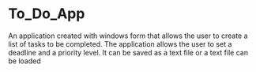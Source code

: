 # To_Do_App

An application created with windows form that allows the user to create a list of tasks to be completed.
The application allows the user to set a deadline and a priority level. It can be saved as a text file or a text file can be loaded
